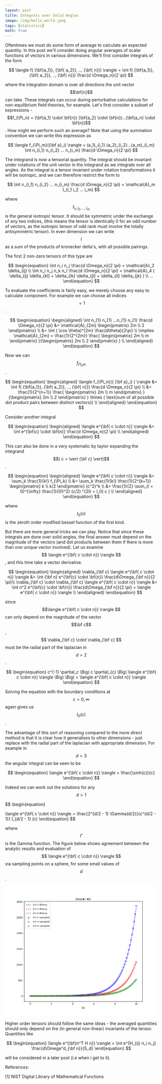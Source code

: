 ```yaml
---
layout: post
title: Integrals over Solid Angles
image: /img/hello_world.jpeg
tags: [statistics]
math: true
---
```



<script src='https://cdnjs.cloudflare.com/ajax/libs/mathjax/2.7.5/MathJax.js?config=TeX-MML-AM_CHTML' async></script>

Oftentimes we must do some form of average to calculate an expected quantity. In this post we'll consider doing angular averages of scalar functions of vectors in various dimensions. We'll first consider integrals of the form

$$
	\langle f( {\bf{a_1}}, {\bf{ a_2}}, .., {\bf{ n}}) \rangle = \int f( {\bf{a_1}}, {\bf{ a_2}}, .., {\bf{ n}}) \frac{d \Omega_n}{2 \pi}
$$

where the integration domain is over all directions the unit vector $$\bf{n}$$ can take. These integrals can occur during perturbative calculations for non-equilibrium field theories, for example. Let's first consider a subset of expressions - $$f_{\Pi_n} = (\bf{a_1} \cdot \bf{n}) (\bf{a_2} \cdot \bf{n})...(\bf{a_n} \cdot \bf{n})$$. How might we perform such an average? Note that using the summation convention we can write this expression as

$$
	\langle	f_{\Pi_m}({\bf a}_i) \rangle = (a_1)_{i_1} (a_2)_{i_2}...(a_m)_{i_m} \int n_{i_1} n_{i_2} ... n_{i_m} \frac{d \Omega_n}{2 \pi}
$$

The integrand is now a tensorial quantity. The integral should be invariant under rotations of the unit vector in the integrand as we integrate over all angles. As the integral is a tensor invariant under rotation transformations it will be isotropic, and we can therefore restrict the form to

$$
	 \int n_{i_1} n_{i_2} ... n_{i_m} \frac{d \Omega_n}{2 \pi} = \mathcal{A}_m I_{i_1 i_2 ... i_m}
$$

where $$I_{i_1, i_2, ...,i_m}$$ is the general isotropic tensor. It should be symmetric under the exchange of  any two indices, (this means the tensor is identically 0 for an odd number of vectors, as the isotropic tensor of odd rank must involve the totally antisymmetric tensor). In even dimension we can write $$I$$ as a sum of the products of kronecker delta's, with all possible pairings. 

The first 2 non-zero tensors of this type are

$$
\begin{equation}
	 \int n_i n_j \frac{d \Omega_n}{2 \pi} = \mathcal{A}_2 \delta_{ij} \\
	 \int n_i n_j n_k n_l \frac{d \Omega_n}{2 \pi} = \mathcal{A}_4 (  \delta_{ij} \delta_{kl} + \delta_{ik} \delta_{jl} + \delta_{il} \delta_{jk} ) \\
...
\end{equation}
$$

To evaluate the coefficients is fairly easy, we merely choose any easy to calculate component. For example we can choose all indices $$= 1$$.

$$
\begin{equation}
\begin{aligned}
	 \int n_{1} n_{1} ...n_{1} n_{1} \frac{d \Omega_n}{2 \pi} &= \mathcal{A}_{2m} \begin{pmatrix} 2m \\ 2 \end{pmatrix} \\
		&= \int ( \cos \theta)^{2m} \frac{d\theta}{2\pi} \\
		 \implies \mathcal{A}_{2m} = \frac{1}{2^{2m}} \frac{ \begin{pmatrix} 2m \\ m \end{pmatrix}  }{\begin{pmatrix} 2m \\ 2 \end{pmatrix} } \\
\end{aligned}
\end{equation}
$$

Now we can $$f_{\Pi_2m}$$.

$$
\begin{equation}
\begin{aligned}
	\langle	f_{\Pi_n}({ {\bf a}_i} ) \rangle &= \int f( {\bf{a_1}}, {\bf{ a_2}}, .., {\bf{ n}}) \frac{d \Omega_n}{2 \pi} \\
		&= \frac{1}{2^{n+1}} \frac{ \begin{pmatrix} 2m \\ m \end{pmatrix}  }{\begin{pmatrix} 2m \\ 2 \end{pmatrix} } \times ( \text{sum of all possible dot product pairs between distinct vectors})  \\
\end{aligned}
\end{equation}
$$


Consider another integral

$$
\begin{equation}
\begin{aligned}
	\langle e^{\bf{ c \cdot n}} \rangle  &= \int e^{\bf{c} \cdot \bf{n}} \frac{d \Omega_n}{2 \pi} \\
\end{aligned}
\end{equation}
$$

This can also be done in a very systematic by taylor expanding the integrand $$( c = \vert {\bf c} \vert)$$.

$$
\begin{equation}
\begin{aligned}
	\langle e^{\bf{ c \cdot n}} \rangle  	&= \sum_k \frac{1}{k!} f_{\Pi_k} \\
			&= \sum_k \frac{1}{k!} \frac{1}{2^{k+1}} \begin{pmatrix} k \\ k/2 \end{pmatrix} (c^2)^k \\
			&= \frac{1}{2} \sum_{l =  0}^{\infty} \frac{1}{(l!)^2} (c/2) ^{2l}  = I_0( c ) \\
\end{aligned}
\end{equation}
$$

where $$I_0(x)$$ is the zeroth order modified bessel function of the first kind.

But there are more general tricks we can play. Notice that since these integrals are done over solid angles, the final answer must depend on the magnitude of the vectors (and dot products between them if there is more than one unique vector involved). Let us examine $$ \langle e^{\bf{ c \cdot n}} \rangle $$, and this time take a vector derivative.

$$
\begin{equation}
\begin{aligned}
	\nabla_{\bf c} \langle e^{\bf{ c \cdot n}} \rangle 			&= \int {\bf n} e^{\bf{c} \cdot \bf{n}} \frac{d\Omega_{\bf n}}{2 \pi}\\
	\nabla_{\bf c}  \cdot \nabla_{\bf c} \langle e^{\bf{ c \cdot n}} \rangle 	&= \int n^2 e^{\bf{c} \cdot \bf{n}} \frac{d\Omega_{\bf n}}{2 \pi} =  \langle e^{\bf{ c \cdot n}} \rangle  \\
\end{aligned}
\end{equation}
$$

since $$\langle e^{\bf{ c \cdot n}} \rangle $$ can only depend on the magnitude of the vector $$\bf c$$, $$ \nabla_{\bf c}  \cdot \nabla_{\bf c} $$ must be the radial part of the laplacian in $$d = 2$$. 

$$
\begin{equation}
	c^{-1} \partial_c \Big( c \partial_{c} \Big( \langle e^{\bf{ c \cdot n}} \rangle  \Big) \Big) = \langle e^{\bf{ c \cdot n}} \rangle 
\end{equation}
$$

Solving the equation with the boundary conditions at $$c = 0, \infty$$ again gives us $$I_0( c )$$.

The advantage of this sort of reasoning compared to the more direct method is that it is clear how it generalises to other dimensions - just replace with the radial part of the laplacian with appropriate dimension. For example in $$d = 3$$ the angular integral can be seen to be

$$
\begin{equation}
	\langle e^{\bf{ c \cdot n}} \rangle = \frac{\sinh(c)}{c}
\end{equation}
$$

Indeed we can work out the solutions for any $$d > 1$$

$$
\begin{equation}

\langle e^{\bf{ c \cdot n}} \rangle = \frac{2^{d/2 - 1} \Gamma(d/2)}{c^{d/2 - 1}} I_{d/2 - 1} (c)
\end{equation}
$$

where $$\Gamma$$ is the Gamma function. The figure below shows agreement between the analytic results and evaluation of $$ \langle e^{\bf{ c \cdot n}} \rangle  $$ via sampling points on a sphere, for some small values of $$d$$. 

![Numerical tests](/img/ang_avg_expplane.png)


Higher order tensors should follow the same ideas - the averaged quantities should only depend on the (in general non-linear) invariants of the tensor. Quantities like

$$
\begin{equation}
	\langle e^{\bf{n^T H n}} \rangle = \int e^{H_{ij} n_i n_j} \frac{d\Omega^d_{\bf n}}{S_d}
\end{equation}
$$

will be considered in a later post (i.e when i get to it).

References:

[1] NIST Digital Library of Mathematical Functions
